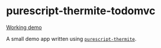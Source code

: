 # purescript-thermite-todomvc
 
[Working demo](http://functorial.com/purescript-thermite-todomvc/)

A small demo app written using [`purescript-thermite`](https://github.com/paf31/purescript-thermite/).


